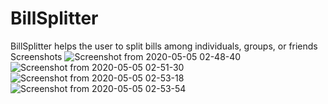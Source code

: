 # BillSplitter

BillSplitter helps the user to split bills among individuals, groups, or friends
Screenshots
![Screenshot from 2020-05-05 02-48-40](https://user-images.githubusercontent.com/8961575/81038361-18b7a980-8e7c-11ea-97f2-a2872f309a53.png)
![Screenshot from 2020-05-05 02-51-30](https://user-images.githubusercontent.com/8961575/81038362-18b7a980-8e7c-11ea-825a-4a12f332243c.png)
![Screenshot from 2020-05-05 02-53-18](https://user-images.githubusercontent.com/8961575/81038363-19504000-8e7c-11ea-9b27-3e03f231341d.png)
![Screenshot from 2020-05-05 02-53-54](https://user-images.githubusercontent.com/8961575/81038364-19504000-8e7c-11ea-929b-783dfc7ceb28.png)

